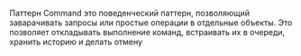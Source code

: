  Паттерн Command это поведенческий паттерн, позволяющий заварачивать запросы
 или простые операции в отдельные объекты. Это позволяет откладывать 
 выполнение команд, встраивать их в очереди, хранить историю и делать отмену
 